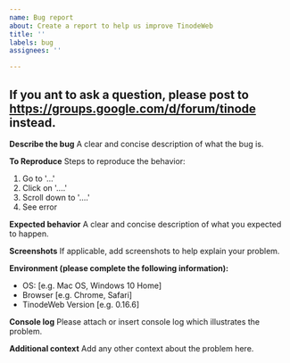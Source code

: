 ```yaml
---
name: Bug report
about: Create a report to help us improve TinodeWeb
title: ''
labels: bug
assignees: ''

---
```


If you ant to ask a question, please post to https://groups.google.com/d/forum/tinode instead.
---

**Describe the bug**
A clear and concise description of what the bug is.

**To Reproduce**
Steps to reproduce the behavior:
1. Go to '...'
2. Click on '....'
3. Scroll down to '....'
4. See error

**Expected behavior**
A clear and concise description of what you expected to happen.

**Screenshots**
If applicable, add screenshots to help explain your problem.

**Environment (please complete the following information):**
 - OS: [e.g. Mac OS, Windows 10 Home]
 - Browser [e.g. Chrome, Safari]
 - TinodeWeb Version [e.g. 0.16.6]

**Console log**
Please attach or insert console log which illustrates the problem.

**Additional context**
Add any other context about the problem here.
